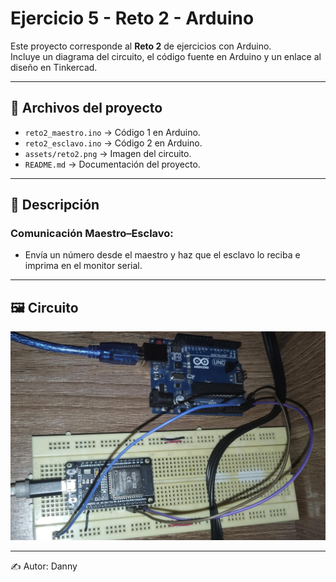 # Ejercicio 5 - Reto 2 - Arduino

Este proyecto corresponde al **Reto 2** de ejercicios con Arduino.  
Incluye un diagrama del circuito, el código fuente en Arduino y un enlace al diseño en Tinkercad.  

---

## 📂 Archivos del proyecto

- `reto2_maestro.ino` → Código 1 en Arduino.
- `reto2_esclavo.ino` → Código 2 en Arduino.
- `assets/reto2.png` → Imagen del circuito.
- `README.md` → Documentación del proyecto.

---

## 📝 Descripción

### Comunicación Maestro–Esclavo: 
- Envía un número desde el maestro y haz que el esclavo lo reciba e imprima en el monitor serial.

---

## 🖼️ Circuito

![Circuito Reto 2](./assets/reto2.jpeg)

---

✍️ Autor: Danny

